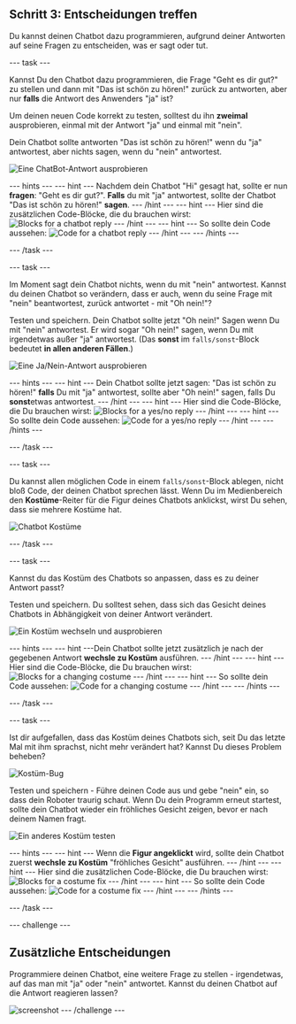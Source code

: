 ## Schritt 3: Entscheidungen treffen

Du kannst deinen Chatbot dazu programmieren, aufgrund deiner Antworten auf seine Fragen zu entscheiden, was er sagt oder tut.

\--- task \---

Kannst Du den Chatbot dazu programmieren, die Frage "Geht es dir gut?" zu stellen und dann mit "Das ist schön zu hören!" zurück zu antworten, aber nur **falls** die Antwort des Anwenders "ja" ist?

Um deinen neuen Code korrekt zu testen, solltest du ihn **zweimal** ausprobieren, einmal mit der Antwort "ja" und einmal mit "nein".

Dein Chatbot sollte antworten "Das ist schön zu hören!" wenn du "ja" antwortest, aber nichts sagen, wenn du "nein" antwortest.

![Eine ChatBot-Antwort ausprobieren](images/chatbot-if-test.png)

\--- hints \--- \--- hint \--- Nachdem dein Chatbot "Hi" gesagt hat, sollte er nun **fragen**: "Geht es dir gut?". **Falls** du mit "ja" antwortest, sollte der Chatbot "Das ist schön zu hören!" **sagen**. \--- /hint \--- \--- hint \--- Hier sind die zusätzlichen Code-Blöcke, die du brauchen wirst: ![Blocks for a chatbot reply](images/chatbot-if-blocks.png) \--- /hint \--- \--- hint \--- So sollte dein Code aussehen: ![Code for a chatbot reply](images/chatbot-if-code.png) \--- /hint \--- \--- /hints \---

\--- /task \---

\--- task \---

Im Moment sagt dein Chatbot nichts, wenn du mit "nein" antwortest. Kannst du deinen Chatbot so verändern, dass er auch, wenn du seine Frage mit "nein" beantwortest, zurück antwortet - mit "Oh nein!"?

Testen und speichern. Dein Chatbot sollte jetzt "Oh nein!" Sagen wenn Du mit "nein" antwortest. Er wird sogar "Oh nein!" sagen, wenn Du mit irgendetwas außer "ja" antwortest. (Das **sonst** im `falls/sonst`-Block bedeutet **in allen anderen Fällen**.)

![Eine Ja/Nein-Antwort ausprobieren](images/chatbot-if-else-test.png)

\--- hints \--- \--- hint \--- Dein Chatbot sollte jetzt sagen: "Das ist schön zu hören!" **falls** Du mit "ja" antwortest, sollte aber "Oh nein!" sagen, falls Du **sonst**etwas antwortest. \--- /hint \--- \--- hint \--- Hier sind die Code-Blöcke, die Du brauchen wirst: ![Blocks for a yes/no reply](images/chatbot-if-else-blocks.png) \--- /hint \--- \--- hint \--- So sollte dein Code aussehen: ![Code for a yes/no reply](images/chatbot-if-else-code.png) \--- /hint \--- \--- /hints \---

\--- /task \---

\--- task \---

Du kannst allen möglichen Code in einem `falls/sonst`-Block ablegen, nicht bloß Code, der deinen Chatbot sprechen lässt. Wenn Du im Medienbereich den **Kostüme**-Reiter für die Figur deines Chatbots anklickst, wirst Du sehen, dass sie mehrere Kostüme hat.

![Chatbot Kostüme](images/chatbot-costume-view.png)

\--- /task \---

\--- task \---

Kannst du das Kostüm des Chatbots so anpassen, dass es zu deiner Antwort passt?

Testen und speichern. Du solltest sehen, dass sich das Gesicht deines Chatbots in Abhängigkeit von deiner Antwort verändert.

![Ein Kostüm wechseln und ausprobieren](images/chatbot-costume-test.png)

\--- hints \--- \--- hint \---Dein Chatbot sollte jetzt zusätzlich je nach der gegebenen Antwort **wechsle zu Kostüm** ausführen. \--- /hint \--- \--- hint \--- Hier sind die Code-Blöcke, die Du brauchen wirst: ![Blocks for a changing costume](images/chatbot-costume-blocks.png) \--- /hint \--- \--- hint \--- So sollte dein Code aussehen: ![Code for a changing costume](images/chatbot-costume-code.png) \--- /hint \--- \--- /hints \---

\--- /task \---

\--- task \---

Ist dir aufgefallen, dass das Kostüm deines Chatbots sich, seit Du das letzte Mal mit ihm sprachst, nicht mehr verändert hat? Kannst Du dieses Problem beheben?

![Kostüm-Bug](images/chatbot-costume-bug-test.png)

Testen und speichern - Führe deinen Code aus und gebe "nein" ein, so dass dein Roboter traurig schaut. Wenn Du dein Programm erneut startest, sollte dein Chatbot wieder ein fröhliches Gesicht zeigen, bevor er nach deinem Namen fragt.

![Ein anderes Kostüm testen](images/chatbot-costume-fix-test.png)

\--- hints \--- \--- hint \--- Wenn die **Figur angeklickt** wird, sollte dein Chatbot zuerst **wechsle zu Kostüm** "fröhliches Gesicht" ausführen. \--- /hint \--- \--- hint \--- Hier sind die zusätzlichen Code-Blöcke, die Du brauchen wirst: ![Blocks for a costume fix](images/chatbot-costume-fix-blocks.png) \--- /hint \--- \--- hint \--- So sollte dein Code aussehen: ![Code for a costume fix](images/chatbot-costume-fix-code.png) \--- /hint \--- \--- /hints \---

\--- /task \---

\--- challenge \---

## Zusätzliche Entscheidungen

Programmiere deinen Chatbot, eine weitere Frage zu stellen - irgendetwas, auf das man mit "ja" oder "nein" antwortet. Kannst du deinen Chatbot auf die Antwort reagieren lassen?

![screenshot](images/chatbot-joke.png) \--- /challenge \---